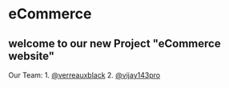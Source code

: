 # eCommerce

## welcome to our new Project "eCommerce website"

Our Team:
    1. [@verreauxblack](https://github.com/verreauxblack)
    2. [@vijay143pro](https://github.com/vijay143pro)